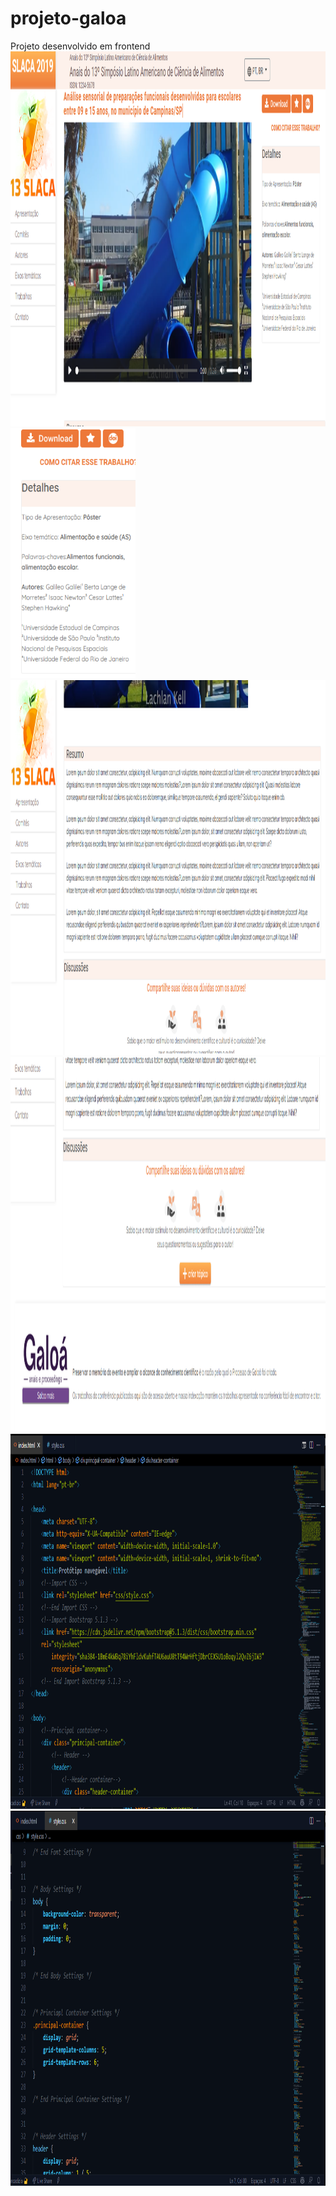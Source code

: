 # projeto-galoa
Projeto desenvolvido em frontend
<img src="https://github.com/biancadizio/projeto-galoa/blob/master/prints/projeto1.png?raw=true" width="1000" height="600">
<img src="https://github.com/biancadizio/projeto-galoa/blob/master/prints/projeto2.png?raw=true" width="200" height="400">
<img src="https://github.com/biancadizio/projeto-galoa/blob/master/prints/projeto3.png?raw=true" width="1000" height="600">
<img src="https://github.com/biancadizio/projeto-galoa/blob/master/prints/projeto4.png?raw=true" width="1000" height="600">
<img src="https://github.com/biancadizio/projeto-galoa/blob/master/prints/projeto5.png?raw=true" width="1000" height="600">
<img src="https://github.com/biancadizio/projeto-galoa/blob/master/prints/projeto6.png?raw=true" width="1000" height="600">
